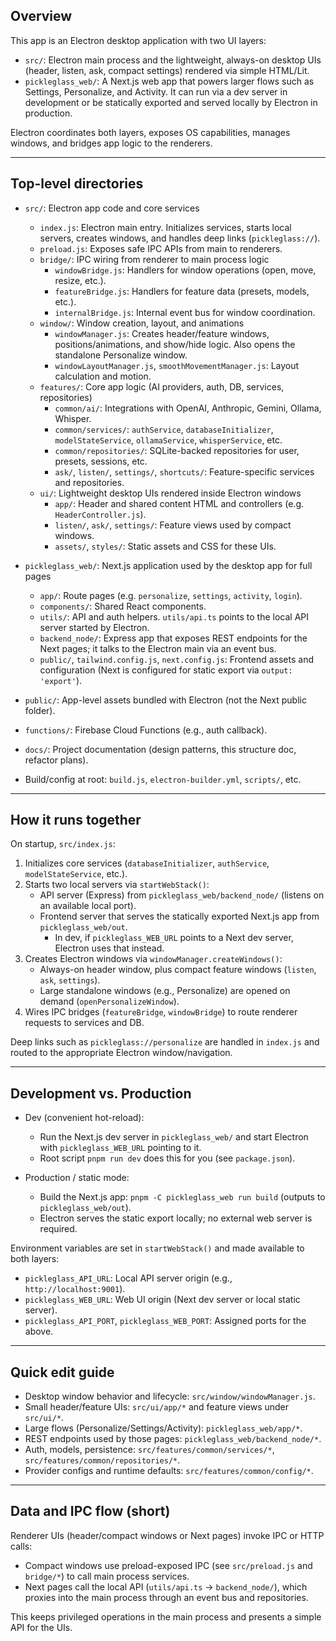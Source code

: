 ## Overview

This app is an Electron desktop application with two UI layers:

- `src/`: Electron main process and the lightweight, always-on desktop UIs (header, listen, ask, compact settings) rendered via simple HTML/Lit.
- `pickleglass_web/`: A Next.js web app that powers larger flows such as Settings, Personalize, and Activity. It can run via a dev server in development or be statically exported and served locally by Electron in production.

Electron coordinates both layers, exposes OS capabilities, manages windows, and bridges app logic to the renderers.

---

## Top-level directories

- `src/`: Electron app code and core services
  - `index.js`: Electron main entry. Initializes services, starts local servers, creates windows, and handles deep links (`pickleglass://`).
  - `preload.js`: Exposes safe IPC APIs from main to renderers.
  - `bridge/`: IPC wiring from renderer to main process logic
    - `windowBridge.js`: Handlers for window operations (open, move, resize, etc.).
    - `featureBridge.js`: Handlers for feature data (presets, models, etc.).
    - `internalBridge.js`: Internal event bus for window coordination.
  - `window/`: Window creation, layout, and animations
    - `windowManager.js`: Creates header/feature windows, positions/animations, and show/hide logic. Also opens the standalone Personalize window.
    - `windowLayoutManager.js`, `smoothMovementManager.js`: Layout calculation and motion.
  - `features/`: Core app logic (AI providers, auth, DB, services, repositories)
    - `common/ai/`: Integrations with OpenAI, Anthropic, Gemini, Ollama, Whisper.
    - `common/services/`: `authService`, `databaseInitializer`, `modelStateService`, `ollamaService`, `whisperService`, etc.
    - `common/repositories/`: SQLite-backed repositories for user, presets, sessions, etc.
    - `ask/`, `listen/`, `settings/`, `shortcuts/`: Feature-specific services and repositories.
  - `ui/`: Lightweight desktop UIs rendered inside Electron windows
    - `app/`: Header and shared content HTML and controllers (e.g. `HeaderController.js`).
    - `listen/`, `ask/`, `settings/`: Feature views used by compact windows.
    - `assets/`, `styles/`: Static assets and CSS for these UIs.

- `pickleglass_web/`: Next.js application used by the desktop app for full pages
  - `app/`: Route pages (e.g. `personalize`, `settings`, `activity`, `login`).
  - `components/`: Shared React components.
  - `utils/`: API and auth helpers. `utils/api.ts` points to the local API server started by Electron.
  - `backend_node/`: Express app that exposes REST endpoints for the Next pages; it talks to the Electron main via an event bus.
  - `public/`, `tailwind.config.js`, `next.config.js`: Frontend assets and configuration (Next is configured for static export via `output: 'export'`).

- `public/`: App-level assets bundled with Electron (not the Next public folder).
- `functions/`: Firebase Cloud Functions (e.g., auth callback).
- `docs/`: Project documentation (design patterns, this structure doc, refactor plans).
- Build/config at root: `build.js`, `electron-builder.yml`, `scripts/`, etc.

---

## How it runs together

On startup, `src/index.js`:

1. Initializes core services (`databaseInitializer`, `authService`, `modelStateService`, etc.).
2. Starts two local servers via `startWebStack()`:
   - API server (Express) from `pickleglass_web/backend_node/` (listens on an available local port).
   - Frontend server that serves the statically exported Next.js app from `pickleglass_web/out`.
     - In dev, if `pickleglass_WEB_URL` points to a Next dev server, Electron uses that instead.
3. Creates Electron windows via `windowManager.createWindows()`:
   - Always-on header window, plus compact feature windows (`listen`, `ask`, `settings`).
   - Large standalone windows (e.g., Personalize) are opened on demand (`openPersonalizeWindow`).
4. Wires IPC bridges (`featureBridge`, `windowBridge`) to route renderer requests to services and DB.

Deep links such as `pickleglass://personalize` are handled in `index.js` and routed to the appropriate Electron window/navigation.

---

## Development vs. Production

- Dev (convenient hot-reload):
  - Run the Next.js dev server in `pickleglass_web/` and start Electron with `pickleglass_WEB_URL` pointing to it.
  - Root script `pnpm run dev` does this for you (see `package.json`).

- Production / static mode:
  - Build the Next.js app: `pnpm -C pickleglass_web run build` (outputs to `pickleglass_web/out`).
  - Electron serves the static export locally; no external web server is required.

Environment variables are set in `startWebStack()` and made available to both layers:

- `pickleglass_API_URL`: Local API server origin (e.g., `http://localhost:9001`).
- `pickleglass_WEB_URL`: Web UI origin (Next dev server or local static server).
- `pickleglass_API_PORT`, `pickleglass_WEB_PORT`: Assigned ports for the above.

---

## Quick edit guide

- Desktop window behavior and lifecycle: `src/window/windowManager.js`.
- Small header/feature UIs: `src/ui/app/*` and feature views under `src/ui/*`.
- Large flows (Personalize/Settings/Activity): `pickleglass_web/app/*`.
- REST endpoints used by those pages: `pickleglass_web/backend_node/*`.
- Auth, models, persistence: `src/features/common/services/*`, `src/features/common/repositories/*`.
- Provider configs and runtime defaults: `src/features/common/config/*`.

---

## Data and IPC flow (short)

Renderer UIs (header/compact windows or Next pages) invoke IPC or HTTP calls:

- Compact windows use preload-exposed IPC (see `src/preload.js` and `bridge/*`) to call main process services.
- Next pages call the local API (`utils/api.ts` → `backend_node/`), which proxies into the main process through an event bus and repositories.

This keeps privileged operations in the main process and presents a simple API for the UIs.


